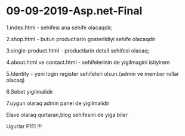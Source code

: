 # 09-09-2019-Asp.net-Final


1.index.html - sehifesi ana sehife olacaqdir;

2.shop.html - butun productlarin gosterildiyi sehife olacaqdir

3.single-product.html - productlarin detail sehifesi olacaq;

4.about.html ve contact.html - sehifelerinin de yigilmagini istiyirem

5.Identity - yeni login register sehifeleri olsun.(admin ve member rollar olacaq)

6.Sebet yigilmalidir

7.uygun olaraq admin panel de yigilmalidir


Elave olaraq qurtaran,blog sehifesini de yiga biler


Ugurlar P111 !!!

